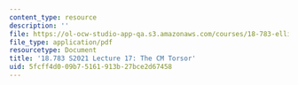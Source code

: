 ```yaml
---
content_type: resource
description: ''
file: https://ol-ocw-studio-app-qa.s3.amazonaws.com/courses/18-783-elliptic-curves-spring-2021/5fcff4d009b75161913b27bce2d67458_MIT18_783S21_notes17.pdf
file_type: application/pdf
resourcetype: Document
title: '18.783 S2021 Lecture 17: The CM Torsor'
uid: 5fcff4d0-09b7-5161-913b-27bce2d67458
---
```

